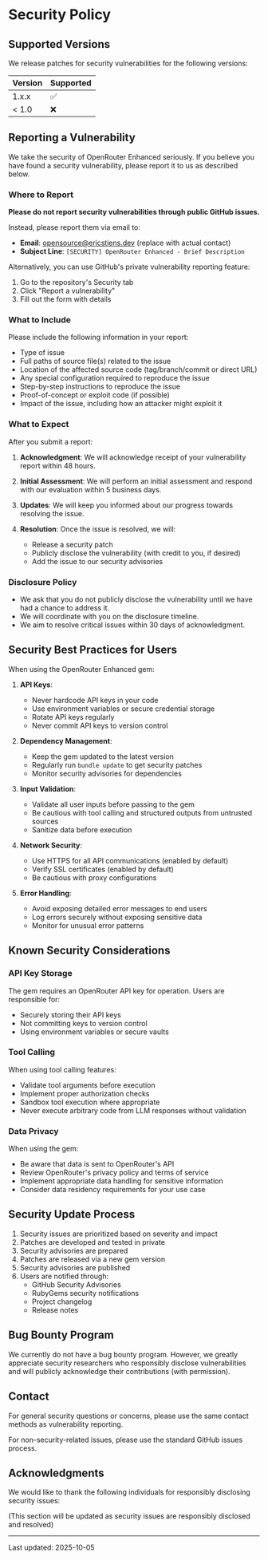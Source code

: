 # Security Policy

## Supported Versions

We release patches for security vulnerabilities for the following versions:

| Version | Supported          |
| ------- | ------------------ |
| 1.x.x   | :white_check_mark: |
| < 1.0   | :x:                |

## Reporting a Vulnerability

We take the security of OpenRouter Enhanced seriously. If you believe you have found a security vulnerability, please report it to us as described below.

### Where to Report

**Please do not report security vulnerabilities through public GitHub issues.**

Instead, please report them via email to:

- **Email**: opensource@ericstiens.dev (replace with actual contact)
- **Subject Line**: `[SECURITY] OpenRouter Enhanced - Brief Description`

Alternatively, you can use GitHub's private vulnerability reporting feature:

1. Go to the repository's Security tab
2. Click "Report a vulnerability"
3. Fill out the form with details

### What to Include

Please include the following information in your report:

- Type of issue
- Full paths of source file(s) related to the issue
- Location of the affected source code (tag/branch/commit or direct URL)
- Any special configuration required to reproduce the issue
- Step-by-step instructions to reproduce the issue
- Proof-of-concept or exploit code (if possible)
- Impact of the issue, including how an attacker might exploit it

### What to Expect

After you submit a report:

1. **Acknowledgment**: We will acknowledge receipt of your vulnerability report within 48 hours.

2. **Initial Assessment**: We will perform an initial assessment and respond with our evaluation within 5 business days.

3. **Updates**: We will keep you informed about our progress towards resolving the issue.

4. **Resolution**: Once the issue is resolved, we will:
   - Release a security patch
   - Publicly disclose the vulnerability (with credit to you, if desired)
   - Add the issue to our security advisories

### Disclosure Policy

- We ask that you do not publicly disclose the vulnerability until we have had a chance to address it.
- We will coordinate with you on the disclosure timeline.
- We aim to resolve critical issues within 30 days of acknowledgment.

## Security Best Practices for Users

When using the OpenRouter Enhanced gem:

1. **API Keys**:
   - Never hardcode API keys in your code
   - Use environment variables or secure credential storage
   - Rotate API keys regularly
   - Never commit API keys to version control

2. **Dependency Management**:
   - Keep the gem updated to the latest version
   - Regularly run `bundle update` to get security patches
   - Monitor security advisories for dependencies

3. **Input Validation**:
   - Validate all user inputs before passing to the gem
   - Be cautious with tool calling and structured outputs from untrusted sources
   - Sanitize data before execution

4. **Network Security**:
   - Use HTTPS for all API communications (enabled by default)
   - Verify SSL certificates (enabled by default)
   - Be cautious with proxy configurations

5. **Error Handling**:
   - Avoid exposing detailed error messages to end users
   - Log errors securely without exposing sensitive data
   - Monitor for unusual error patterns

## Known Security Considerations

### API Key Storage

The gem requires an OpenRouter API key for operation. Users are responsible for:
- Securely storing their API keys
- Not committing keys to version control
- Using environment variables or secure vaults

### Tool Calling

When using tool calling features:
- Validate tool arguments before execution
- Implement proper authorization checks
- Sandbox tool execution where appropriate
- Never execute arbitrary code from LLM responses without validation

### Data Privacy

When using the gem:
- Be aware that data is sent to OpenRouter's API
- Review OpenRouter's privacy policy and terms of service
- Implement appropriate data handling for sensitive information
- Consider data residency requirements for your use case

## Security Update Process

1. Security issues are prioritized based on severity and impact
2. Patches are developed and tested in private
3. Security advisories are prepared
4. Patches are released via a new gem version
5. Security advisories are published
6. Users are notified through:
   - GitHub Security Advisories
   - RubyGems security notifications
   - Project changelog
   - Release notes

## Bug Bounty Program

We currently do not have a bug bounty program. However, we greatly appreciate security researchers who responsibly disclose vulnerabilities and will publicly acknowledge their contributions (with permission).

## Contact

For general security questions or concerns, please use the same contact methods as vulnerability reporting.

For non-security-related issues, please use the standard GitHub issues process.

## Acknowledgments

We would like to thank the following individuals for responsibly disclosing security issues:

(This section will be updated as security issues are responsibly disclosed and resolved)

---

Last updated: 2025-10-05
